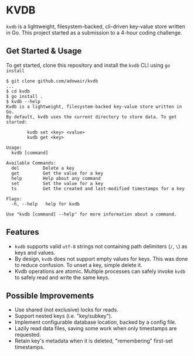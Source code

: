 # KVDB

`kvdb` is a lightweight, filesystem-backed, cli-driven key-value store written
in Go. This project started as a submission to a 4-hour coding challenge.

## Get Started & Usage

To get started, clone this repository and install the `kvdb` CLI using
`go install`

```console
$ git clone github.com/adowair/kvdb
...
$ cd kvdb
$ go install .
$ kvdb --help
Kvdb is a lightweight, filesystem-backed key-value store written in Go.
By default, kvdb uses the current directory to store data. To get started:

        kvdb set <key> <value>
        kvdb get <key>

Usage:
  kvdb [command]

Available Commands:
  del         Delete a key
  get         Get the value for a key
  help        Help about any command
  set         Set the value for a key
  ts          Get the created and last-modified timestamps for a key

Flags:
  -h, --help   help for kvdb

Use "kvdb [command] --help" for more information about a command.
```

## Features
- `kvdb` supports valid `utf-8` strings not containing path delimiters
  (`/`, `\`) as keys and values.
- By design, `kvdb` does not support empty values for keys. This was done to
  reduce confusion. To unset a key, simple delete it.
- Kvdb operations are atomic. Multiple processes can safely invoke `kvdb` to
  safely read and write the same keys.

## Possible Improvements
- Use shared (not exclusive) locks for reads.
- Support nested keys (i.e. "key/subkey").
- Implement configurable database location, backed by a config file.
- Lazily read data files, saving some work when only timestamps are requested.
- Retain key's metadata when it is deleted, "remembering" first-set timestamps.
